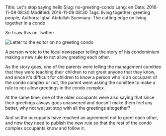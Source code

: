 Title: Let's stop saying hello
Slug: no-greeting-condo
Lang: en
Date: 2016-11-09 08:30
Modified: 2016-11-09 08:30
Tags: living together; greeting people;
Authors: Iqbal Abdullah
Summary: The cutting edge on living together in a condo

So I saw this on Twitter:

![Letter to the editor on no greeting condo]({filename}/images/no-aisatsu-twitter.png)

A person wrote to the local newspaper telling the story of his condominium
making a new rule to not allow greeting each other. 

As the story goes, one of the parents were telling the management comittee 
that they were teaching their children to not greet anyone that they know, 
and since it's difficult for children to know a person who is an occupant of the
condo complex or not, the parent were asking the comittee to make a rule to not
allow greetings in the condo complex.

At the same time, one of the older occupants were also saying that since their
greetings always goes unaswered and doesn't make them feel any better, why not
we just stop with all the greetings altogether? 

And so the occupants have reached an agreement not to greet each other, and now
they need to publish the new rule so that the rest of the condo complex
occupants know and follow it.

